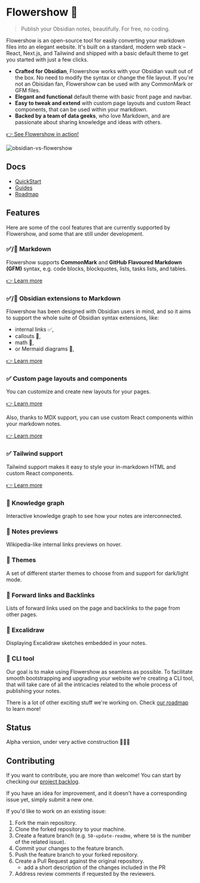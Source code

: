 # Flowershow 🌷
> Publish your Obsidian notes, beautifully. For free, no coding.

Flowershow is an open-source tool for easily converting your markdown files into an elegant website. It's built on a standard, modern web stack – React, Next.js, and Tailwind and shipped with a basic default theme to get you started with just a few clicks.

- **Crafted for Obsidian**, Flowershow works with your Obsidian vault out of the box. No need to modify the syntax or change the file layout. If you're not an Obisidan fan, Flowershow can be used with any CommonMark or GFM files.
- **Elegant and functional** default theme with basic front page and navbar.
- **Easy to tweak and extend** with custom page layouts and custom React components, that can be used within your markdown.
- **Backed by a team of data geeks**, who love Markdown, and are passionate about sharing knowledge and ideas with others.

[👉 See Flowershow in action!](https://flowershow.app/)

![obsidian-vs-flowershow](https://github.com/flowershow/flowershow/blob/50-update-readme/site/content/assets/images/obsidian_vs_flowershow.png?raw=true)

## Docs
- [QuickStart](https://flowershow.app/docs)
- [Guides](https://flowershow.app/docs/guides)
- [Roadmap](https://flowershow.app/docs/roadmap)

## Features

Here are some of the cool features that are currently supported by Flowershow, and some that are still under development.

### ✅/🚧 Markdown
Flowershow supports **CommonMark** and **GitHub Flavoured Markdown (GFM)** syntax, e.g. code blocks, blockquotes, lists, tasks lists, and tables.

[👉 Learn more](https://flowershow.app/docs/syntax)

### ✅/🚧  Obsidian extensions to Markdown
Flowershow has been designed with Obsidian users in mind, and so it aims to support the whole suite of Obsidian syntax extensions, like:
- internal links ✅,
- callouts 🚧,
- math 🚧,
- or Mermaid diagrams 🚧,

[👉 Learn more](https://flowershow.app/docs/syntax)

### ✅ Custom page layouts and components
You can customize and create new layouts for your pages.

[👉 Learn more](https://flowershow.app/docs/layouts)

Also, thanks to MDX support, you can use custom React components within your markdown notes.

[👉 Learn more](https://flowershow.app/docs/custom-components)

### ✅ Tailwind support
Tailwind support makes it easy to style your in-markdown HTML and custom React components.

[👉 Learn more](https://flowershow.app/docs/tailwind)

### 🚧 Knowledge graph
Interactive knowledge graph to see how your notes are interconnected.

### 🚧 Notes previews
Wikipedia-like internal links previews on hover.

### 🚧 Themes
A set of different starter themes to choose from and support for dark/light mode.

### 🚧 Forward links and Backlinks
Lists of forward links used on the page and backlinks to the page from other pages.

### 🚧 Excalidraw
Displaying Excalidraw sketches embedded in your notes.

### 🚧 CLI tool
Our goal is to make using Flowershow as seamless as possible. To facilitate smooth bootstrapping and upgrading your website we're creating a CLI tool, that will take care of all the intricacies related to the whole process of publishing your notes.

There is a lot of other exciting stuff we're working on.
Check [our roadmap](https://flowershow.app/docs/roadmap) to learn more!

## Status
Alpha version, under very active construction 👷‍🏗🚧

## Contributing
If you want to contribute, you are more than welcome! You can start by checking our [project backlog](https://github.com/orgs/flowershow/projects/1).

If you have an idea for improvement, and it doesn't have a corresponding issue yet, simply submit a new one.

If you'd like to work on an existing issue:
1. Fork the main repository.
2. Clone the forked repository to your machine.
3. Create a feature branch (e.g. `50-update-readme`, where `50` is the number of the related issue).
4. Commit your changes to the feature branch.
5. Push the feature branch to your forked repository.
6. Create a Pull Request against the original repository.
   - add a short description of the changes included in the PR
7. Address review comments if requested by the reviewers.
